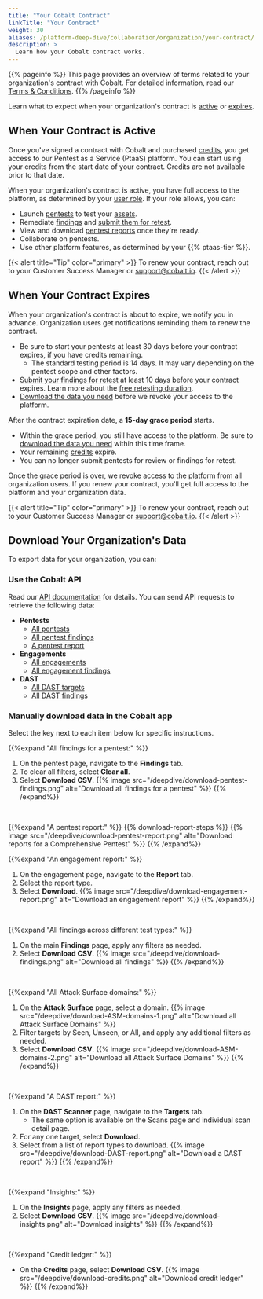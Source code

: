 ```yaml
---
title: "Your Cobalt Contract"
linkTitle: "Your Contract"
weight: 30
aliases: /platform-deep-dive/collaboration/organization/your-contract/
description: >
  Learn how your Cobalt contract works.
---
```


{{% pageinfo %}}
This page provides an overview of terms related to your organization's contract with Cobalt. For detailed information, read our [Terms & Conditions](https://www.cobalt.io/terms).
{{% /pageinfo %}}

Learn what to expect when your organization's contract is [active](#when-your-contract-is-active) or [expires](#when-your-contract-expires).

## When Your Contract is Active

Once you've signed a contract with Cobalt and purchased [credits](/platform-deep-dive/credits/), you get access to our Pentest as a Service (PtaaS) platform. You can start using your credits from the start date of your contract. Credits are not available prior to that date.

When your organization's contract is active, you have full access to the platform, as determined by your [user role](/platform-deep-dive/collaboration/user-roles/). If your role allows, you can:

- Launch [pentests](/platform-deep-dive/pentests/) to test your [assets](/platform-deep-dive/assets/).
- Remediate [findings](/platform-deep-dive/pentests/findings/) and [submit them for retest](/platform-deep-dive/pentests/findings/remediate-findings/#submit-a-finding-for-retest).
- View and download [pentest reports](/platform-deep-dive/pentests/reports/) once they're ready.
- Collaborate on pentests.
- Use other platform features, as determined by your {{% ptaas-tier %}}.

{{< alert title="Tip" color="primary" >}}
To renew your contract, reach out to your Customer Success Manager or support@cobalt.io.
{{< /alert >}}

## When Your Contract Expires

When your organization's contract is about to expire, we notify you in advance. Organization users get notifications reminding them to renew the contract.

- Be sure to start your pentests at least 30 days before your contract expires, if you have credits remaining.
  - The standard testing period is 14 days. It may vary depending on the pentest scope and other factors.
- [Submit your findings for retest](/platform-deep-dive/pentests/findings/remediate-findings/#submit-a-finding-for-retest) at least 10 days before your contract expires. Learn more about the [free retesting duration](/platform-deep-dive/pentests/findings/remediate-findings/#free-retesting-duration).
- [Download the data you need](#download-your-organizations-pentest-data) before we revoke your access to the platform.

After the contract expiration date, a **15-day grace period** starts.

- Within the grace period, you still have access to the platform. Be sure to [download the data you need](#download-your-organizations-pentest-data) within this time frame.
- Your remaining [credits](/platform-deep-dive/credits/) expire.
- You can no longer submit pentests for review or findings for retest.

Once the grace period is over, we revoke access to the platform from all organization users. If you renew your contract, you'll get full access to the platform and your organization data.

{{< alert title="Tip" color="primary" >}}
To renew your contract, reach out to your Customer Success Manager or support@cobalt.io.
{{< /alert >}}

## Download Your Organization's Data

To export data for your organization, you can:

### Use the Cobalt API

Read our [API documentation](/cobalt-api/documentation/v2) for details. You can send API requests to retrieve the following data:
- **Pentests**
   - [All pentests](/cobalt-api/documentation/v2/#get-all-pentests)
   - [All pentest findings](/cobalt-api/documentation/v2/#get-all-findings)
   - [A pentest report](/cobalt-api/documentation/v2/#get-a-pentest-report)
- **Engagements**
   - [All engagements](/cobalt-api/documentation/v2/#get-all-engagements)
   - [All engagement findings](/cobalt-api/documentation/v2/#get-all-engagement-findings)
- **DAST**
   - [All DAST targets](/cobalt-api/documentation/v2/#get-all-dast-targets)
   - [All DAST findings](/cobalt-api/documentation/v2/#get-all-dast-findings)


### Manually download data in the Cobalt app

Select the <i style="font-size:x-large; color: #0047AB" class="fas fa-chevron-right"></i> key next to each item below for specific instructions.

   {{%expand "All findings for a pentest:" %}}
   1. On the pentest page, navigate to the **Findings** tab.
   2. To clear all filters, select **Clear all**.
   3. Select **Download CSV**.
   {{% image src="/deepdive/download-pentest-findings.png" alt="Download all findings for a pentest" %}}
   {{% /expand%}}
   <br>

   {{%expand "A pentest report:" %}}
   {{% download-report-steps %}}
   {{% image src="/deepdive/download-pentest-report.png" alt="Download reports for a Comprehensive Pentest" %}}
   {{% /expand%}}
   <br>

   {{%expand "An engagement report:" %}}
   1. On the engagement page, navigate to the **Report** tab.
   2. Select the report type.
   3. Select **Download**.
   {{% image src="/deepdive/download-engagement-report.png" alt="Download an engagement report" %}}
   {{% /expand%}}
   <br>
  
   {{%expand "All findings across different test types:" %}}
   1. On the main **Findings** page, apply any filters as needed.
   2. Select **Download CSV**.
   {{% image src="/deepdive/download-findings.png" alt="Download all findings" %}}
   {{% /expand%}}
   <br>
  
   {{%expand "All Attack Surface domains:" %}}
   1. On the **Attack Surface** page, select a domain.
   {{% image src="/deepdive/download-ASM-domains-1.png" alt="Download all Attack Surface Domains" %}}
   2. Filter targets by Seen, Unseen, or All, and apply any additional filters as needed.
   3. Select **Download CSV**.
   {{% image src="/deepdive/download-ASM-domains-2.png" alt="Download all Attack Surface Domains" %}}
   {{% /expand%}}
   <br>
  
   {{%expand "A DAST report:" %}}
   1. On the **DAST Scanner** page, navigate to the **Targets** tab.
      * The same option is available on the Scans page and individual scan detail page.   
   2. For any one target, select **Download**.
   3. Select from a list of report types to download.
   {{% image src="/deepdive/download-DAST-report.png" alt="Download a DAST report" %}}
   {{% /expand%}}
   <br>

   {{%expand "Insights:" %}}
   1. On the **Insights** page, apply any filters as needed.
   2. Select **Download CSV**.
   {{% image src="/deepdive/download-insights.png" alt="Download insights" %}}
   {{% /expand%}}
   <br>

   {{%expand "Credit ledger:" %}}
   - On the **Credits** page, select **Download CSV**.
   {{% image src="/deepdive/download-credits.png" alt="Download credit ledger" %}}
   {{% /expand%}}
   <br>
